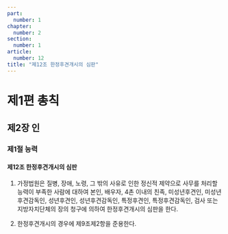 ```yaml
---
part:
  number: 1
chapter:
  number: 2
section:
  number: 1
article:
  number: 12
title: "제12조 한정후견개시의 심판"
---
```


# 제1편 총칙

## 제2장 인

### 제1절 능력

#### 제12조 한정후견개시의 심판

1. 가정법원은 질병, 장애, 노령, 그 밖의 사유로 인한 정신적 제약으로 사무를 처리할 능력이 부족한 사람에 대하여 본인, 배우자, 4촌 이내의 친족, 미성년후견인, 미성년후견감독인, 성년후견인, 성년후견감독인, 특정후견인, 특정후견감독인, 검사 또는 지방자치단체의 장의 청구에 의하여 한정후견개시의 심판을 한다.

2. 한정후견개시의 경우에 제9조제2항을 준용한다.
